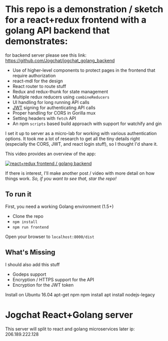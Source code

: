 # This repo is a demonstration / sketch for a react+redux frontend with a golang API  backend that demonstrates:

for backend server please see this link:
https://github.com/Jogchat/jogchat_golang_backend

* Use of higher-level components to protect pages in the frontend that require authorization
* react-mdl for the design
* React router to route stuff
* Redux and redux-thunk for state management
* Multiple redux reducers using `combineReducers`
* UI handling for long running API calls
* [JWT](http://jwt.io/) signing for authenticating API calls
* Proper handling for CORS in Gorilla mux
* Setting headers with `fetch` API
* An npm `scripts` based build approach with support for watchify and gin

I set it up to server as a micro-lab for working with various authentication options.  It took me a lot of research to get all the tiny details right (especially the CORS, JWT, and react login stuff), so I thought I'd share it.

This video provides an overview of the app:

[![react+redux frontend / golang backend](video-poster.png)](https://youtu.be/yp7UqOfNTZ4)

If there is interest, I'll make another post / video with more detail on how things work.  *So, if you want to see that, star the repo!*

## To run it

First, you need a working Golang environment (1.5+)
* Clone the repo
* `npm install`
* `npm run frontend`

Open your browser to `localhost:8000/dist`

## What's Missing

I should also add this stuff

* Godeps support
* Encryption / HTTPS support for the API
* Encryption for the JWT token

Install on Ubuntu 16.04
apt-get npm
npm install
apt install nodejs-legacy

# Jogchat React+Golang server
This server will split to react and golang microservices later ip: 206.189.222.128




